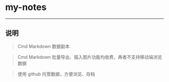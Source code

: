 # my-notes
---

## 说明

> Cmd Markdown 数据副本

> Cmd Markdown 批量导出、插入图片功能均收费，再者不支持移动端浏览数据

> 使用 github 托管数据，方便浏览、存档